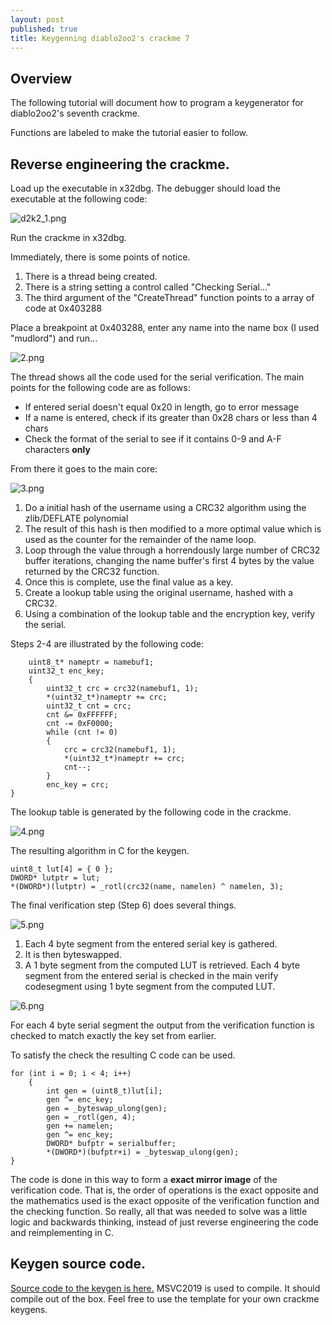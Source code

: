 ```yaml
---
layout: post
published: true
title: Keygenning diablo2oo2's crackme 7
---
```

## Overview

The following tutorial will document how to program a keygenerator for diablo2oo2's
seventh crackme.

Functions are labeled to make the tutorial easier to follow.


## Reverse engineering the crackme.

Load up the executable in x32dbg. 
The debugger should load the executable at the following code:

![d2k2_1.png]({{site.baseurl}}/images/crackme7/1.PNG)

Run the crackme in x32dbg.

Immediately, there is some points of notice.

1. There is a thread being created.
2. There is a string setting a control called "Checking Serial..."
3. The third argument of the "CreateThread" function points to a array of code at
0x403288

Place a breakpoint at 0x403288, enter any name into the name box (I used "mudlord") and run...

![2.png]({{site.baseurl}}/images/crackme7/2.PNG)

The thread shows all the code used for the serial verification. The main points for the following code are as follows:

* If entered serial doesn't equal 0x20 in length, go to error message
* If a name is entered, check if its greater than 0x28 chars or less than 4 chars
* Check the format of the serial to see if it contains 0-9 and A-F characters **only**

From there it goes to the main core:

![3.png]({{site.baseurl}}/images/crackme7/3.PNG)


1. Do a initial hash of the username using a CRC32 algorithm using the zlib/DEFLATE polynomial
2. The result of this hash is then modified to a more optimal value which is used as the 
counter for the remainder of the name loop.
3. Loop through the value through a horrendously large number of CRC32 buffer iterations,
changing the name buffer's first 4 bytes by the value returned by the CRC32 function.
4. Once this is complete, use the final value as a key.
5.  Create a lookup table using the original username, hashed with a CRC32.
6. Using a combination of the lookup table and the encryption key, verify the serial.

Steps 2-4 are illustrated by the following code:

```
	uint8_t* nameptr = namebuf1;
	uint32_t enc_key;
	{
		uint32_t crc = crc32(namebuf1, 1);
		*(uint32_t*)nameptr += crc;
		uint32_t cnt = crc;
		cnt &= 0xFFFFFF;
		cnt -= 0xF0000;
		while (cnt != 0)
		{
			crc = crc32(namebuf1, 1);
			*(uint32_t*)nameptr += crc;
			cnt--;
		}
		enc_key = crc;
}
```


The lookup table is generated by the following code in the crackme.

![4.png]({{site.baseurl}}/images/crackme7/4.PNG)

The resulting algorithm in C for the keygen.

```
uint8_t lut[4] = { 0 };
DWORD* lutptr = lut;
*(DWORD*)(lutptr) = _rotl(crc32(name, namelen) ^ namelen, 3);
```

The final verification step (Step 6) does several things. 

![5.png]({{site.baseurl}}/images/crackme7/5.PNG)

1. Each 4 byte segment from the entered serial key is gathered.
2. It is then byteswapped.
3. A 1 byte segment from the computed LUT is retrieved. Each 4 byte segment from the entered serial is checked
in the main verify codesegment using 1 byte segment from the computed LUT.

![6.png]({{site.baseurl}}/images/crackme7/6.PNG)

For each 4 byte serial segment the output from the verification function is checked to match exactly the key set from earlier.

To satisfy the check the resulting C code can be used.

```
for (int i = 0; i < 4; i++)
	{
		int gen = (uint8_t)lut[i];
		gen ^= enc_key;
		gen = _byteswap_ulong(gen);
		gen = _rotl(gen, 4);
		gen += namelen;
		gen ^= enc_key;
		DWORD* bufptr = serialbuffer;
		*(DWORD*)(bufptr+i) = _byteswap_ulong(gen);
}
```

The code is done in this way to form a **exact mirror image** of the verification code. That is, the order of operations is the exact opposite and the mathematics used is the exact opposite of the verification function and the checking function. So really, all that was needed to solve was a little logic and backwards thinking, instead of just reverse engineering the code and reimplementing in C.

## Keygen source code.
[Source code to the keygen is here.](https://github.com/mudlord/crackme_solutions/blob/master/keygenned/algo/d2k2_crackme07.c)
MSVC2019 is used to compile. It should compile out of the box. Feel free to use the template for your own crackme keygens.




